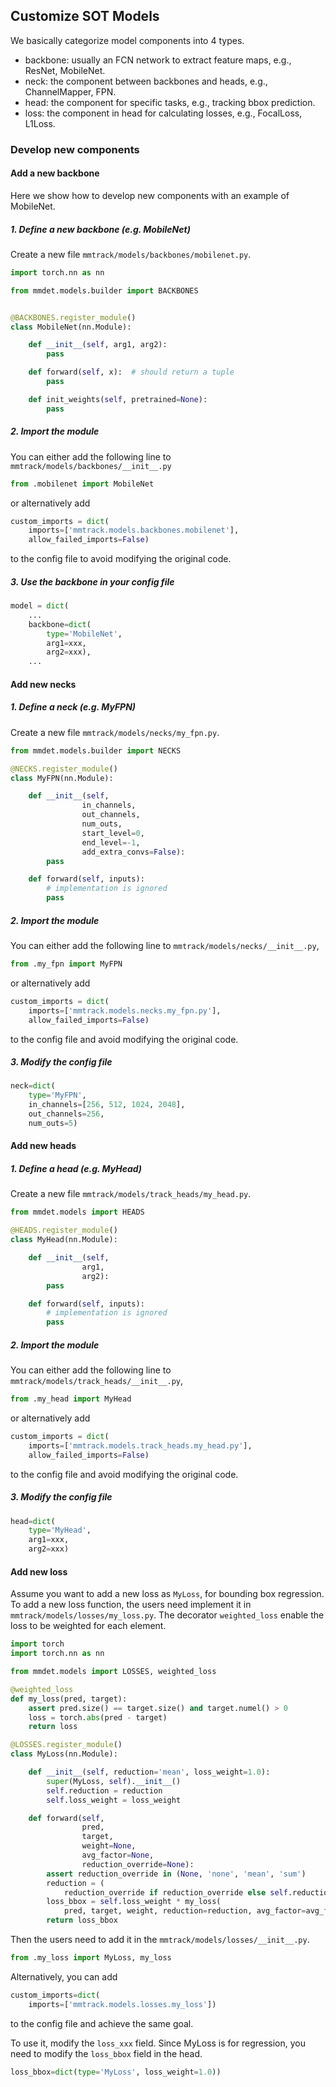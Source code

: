 ## Customize SOT Models

We basically categorize model components into 4 types.

- backbone: usually an FCN network to extract feature maps, e.g., ResNet, MobileNet.
- neck: the component between backbones and heads, e.g., ChannelMapper, FPN.
- head: the component for specific tasks, e.g., tracking bbox prediction.
- loss: the component in head for calculating losses, e.g., FocalLoss, L1Loss.

### Develop new components

#### Add a new backbone

Here we show how to develop new components with an example of MobileNet.

##### 1. Define a new backbone (e.g. MobileNet)

Create a new file `mmtrack/models/backbones/mobilenet.py`.

```python
import torch.nn as nn

from mmdet.models.builder import BACKBONES


@BACKBONES.register_module()
class MobileNet(nn.Module):

    def __init__(self, arg1, arg2):
        pass

    def forward(self, x):  # should return a tuple
        pass

    def init_weights(self, pretrained=None):
        pass
```

##### 2. Import the module

You can either add the following line to `mmtrack/models/backbones/__init__.py`

```python
from .mobilenet import MobileNet
```

or alternatively add

```python
custom_imports = dict(
    imports=['mmtrack.models.backbones.mobilenet'],
    allow_failed_imports=False)
```

to the config file to avoid modifying the original code.

##### 3. Use the backbone in your config file

```python
model = dict(
    ...
    backbone=dict(
        type='MobileNet',
        arg1=xxx,
        arg2=xxx),
    ...
```

#### Add new necks

##### 1. Define a neck (e.g. MyFPN)

Create a new file `mmtrack/models/necks/my_fpn.py`.

```python
from mmdet.models.builder import NECKS

@NECKS.register_module()
class MyFPN(nn.Module):

    def __init__(self,
                in_channels,
                out_channels,
                num_outs,
                start_level=0,
                end_level=-1,
                add_extra_convs=False):
        pass

    def forward(self, inputs):
        # implementation is ignored
        pass
```

##### 2. Import the module

You can either add the following line to `mmtrack/models/necks/__init__.py`,

```python
from .my_fpn import MyFPN
```

or alternatively add

```python
custom_imports = dict(
    imports=['mmtrack.models.necks.my_fpn.py'],
    allow_failed_imports=False)
```

to the config file and avoid modifying the original code.

##### 3. Modify the config file

```python
neck=dict(
    type='MyFPN',
    in_channels=[256, 512, 1024, 2048],
    out_channels=256,
    num_outs=5)
```

#### Add new heads

##### 1. Define a head (e.g. MyHead)

Create a new file `mmtrack/models/track_heads/my_head.py`.

```python
from mmdet.models import HEADS

@HEADS.register_module()
class MyHead(nn.Module):

    def __init__(self,
                arg1,
                arg2):
        pass

    def forward(self, inputs):
        # implementation is ignored
        pass
```

##### 2. Import the module

You can either add the following line to `mmtrack/models/track_heads/__init__.py`,

```python
from .my_head import MyHead
```

or alternatively add

```python
custom_imports = dict(
    imports=['mmtrack.models.track_heads.my_head.py'],
    allow_failed_imports=False)
```

to the config file and avoid modifying the original code.

##### 3. Modify the config file

```python
head=dict(
    type='MyHead',
    arg1=xxx,
    arg2=xxx)
```

#### Add new loss

Assume you want to add a new loss as `MyLoss`, for bounding box regression.
To add a new loss function, the users need implement it in `mmtrack/models/losses/my_loss.py`.
The decorator `weighted_loss` enable the loss to be weighted for each element.

```python
import torch
import torch.nn as nn

from mmdet.models import LOSSES, weighted_loss

@weighted_loss
def my_loss(pred, target):
    assert pred.size() == target.size() and target.numel() > 0
    loss = torch.abs(pred - target)
    return loss

@LOSSES.register_module()
class MyLoss(nn.Module):

    def __init__(self, reduction='mean', loss_weight=1.0):
        super(MyLoss, self).__init__()
        self.reduction = reduction
        self.loss_weight = loss_weight

    def forward(self,
                pred,
                target,
                weight=None,
                avg_factor=None,
                reduction_override=None):
        assert reduction_override in (None, 'none', 'mean', 'sum')
        reduction = (
            reduction_override if reduction_override else self.reduction)
        loss_bbox = self.loss_weight * my_loss(
            pred, target, weight, reduction=reduction, avg_factor=avg_factor)
        return loss_bbox
```

Then the users need to add it in the `mmtrack/models/losses/__init__.py`.

```python
from .my_loss import MyLoss, my_loss

```

Alternatively, you can add

```python
custom_imports=dict(
    imports=['mmtrack.models.losses.my_loss'])
```

to the config file and achieve the same goal.

To use it, modify the `loss_xxx` field.
Since MyLoss is for regression, you need to modify the `loss_bbox` field in the head.

```python
loss_bbox=dict(type='MyLoss', loss_weight=1.0))
```
